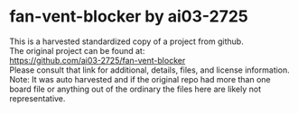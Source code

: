 
# fan-vent-blocker by ai03-2725  
This is a harvested standardized copy of a project from github.  
The original project can be found at:  
https://github.com/ai03-2725/fan-vent-blocker  
Please consult that link for additional, details, files, and license information.  
Note: It was auto harvested and if the original repo had more than one board file or anything out of the ordinary the files here are likely not representative.  
    